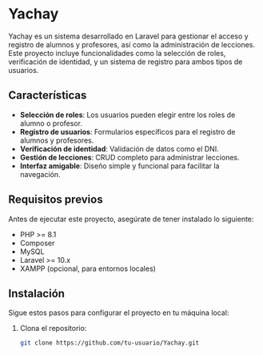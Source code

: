 # Yachay

Yachay es un sistema desarrollado en Laravel para gestionar el acceso y registro de alumnos y profesores, así como la administración de lecciones. Este proyecto incluye funcionalidades como la selección de roles, verificación de identidad, y un sistema de registro para ambos tipos de usuarios.

## Características

- **Selección de roles**: Los usuarios pueden elegir entre los roles de alumno o profesor.
- **Registro de usuarios**: Formularios específicos para el registro de alumnos y profesores.
- **Verificación de identidad**: Validación de datos como el DNI.
- **Gestión de lecciones**: CRUD completo para administrar lecciones.
- **Interfaz amigable**: Diseño simple y funcional para facilitar la navegación.

## Requisitos previos

Antes de ejecutar este proyecto, asegúrate de tener instalado lo siguiente:

- PHP >= 8.1
- Composer
- MySQL
- Laravel >= 10.x
- XAMPP (opcional, para entornos locales)

## Instalación

Sigue estos pasos para configurar el proyecto en tu máquina local:

1. Clona el repositorio:
   ```bash
   git clone https://github.com/tu-usuario/Yachay.git
